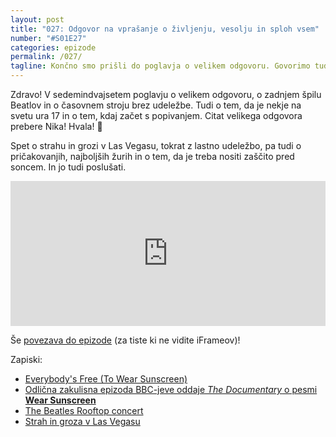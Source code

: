 ```yaml
---
layout: post
title: "027: Odgovor na vprašanje o življenju, vesolju in sploh vsem"
number: "#S01E27"
categories: epizode
permalink: /027/
tagline: Končno smo prišli do poglavja o velikem odgovoru. Govorimo tudi o zadnjem koncertu Beatlesov, časovnem stroju in o tem, da je nekje na svetu ura 17.  Citat prebere Lenart J. Kučič.
---
```


Zdravo! V sedemindvajsetem poglavju o velikem odgovoru, o zadnjem špilu Beatlov in o časovnem stroju brez udeležbe. Tudi o tem, da je nekje na svetu ura 17 in o tem, kdaj začet s popivanjem. Citat velikega odgovora prebere Nika! Hvala! 🙏 

Spet o strahu in grozi v Las Vegasu, tokrat z lastno udeležbo, pa tudi o pričakovanjih, najboljših žurih in o tem, da je treba nositi zaščito pred soncem. In jo tudi poslušati.

<iframe src="https://open.spotify.com/embed-podcast/episode/3iJPgqvxadX6DH64X0uG3X" width="100%" height="232" frameborder="0" allowtransparency="true" allow="encrypted-media"></iframe>

Še [povezava do epizode](https://apple.co/3lliOYf) (za tiste ki ne vidite iFrameov)!

Zapiski: 
- [Everybody's Free (To Wear Sunscreen)](https://www.youtube.com/watch?v=sTJ7AzBIJoI)
- [Odlična zakulisna epizoda BBC-jeve oddaje _The Documentary_ o pesmi **Wear Sunscreen**](https://www.bbc.co.uk/programmes/w3cszvtr)
- [The Beatles Rooftop concert](https://www.youtube.com/watch?v=CRD1xft-RHM)
- [Strah in groza v Las Vegasu](https://www.rtvslo.si/kultura/beremo/strah-in-groza-v-las-vegasu-zblojeno-potovanje-v-srce-ameriskega-sna/149746)